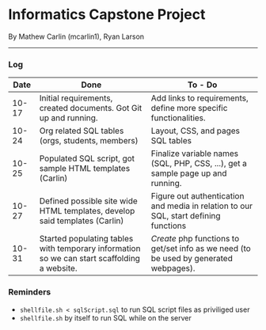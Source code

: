 # Informatics Capstone Project


By Mathew Carlin (mcarlin1), Ryan Larson


---

### Log

| Date | Done | To - Do |
|------|------|---------|
|10-17| Initial requirements, created documents. Got Git up and running. | Add links to requirements, define more specific functionalities. |
|10-24 | Org related SQL tables (orgs, students, members) | Layout, CSS, and pages SQL tables |
|10-25| Populated SQL script, got sample HTML templates (Carlin) | Finalize variable names (SQL, PHP, CSS, ...), get a sample page up and running. |
|10-27 | Defined possible site wide HTML templates, develop said templates (Carlin) | Figure out authentication and media in relation to our SQL, start defining functions |
|10-31 | Started populating tables with temporary information so we can start scaffolding a website. | *Create* php functions to get/set info as we need (to be used by generated webpages). |

### Reminders

- `shellfile.sh < sqlScript.sql` to run SQL script files as priviliged user
- `shellfile.sh` by itself to run SQL while on the server
